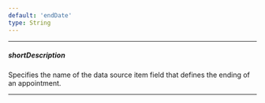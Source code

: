 ```yaml
---
default: 'endDate'
type: String
---
```

---
##### shortDescription
Specifies the name of the data source item field that defines the ending of an appointment.

---
